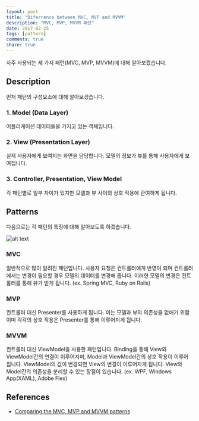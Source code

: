 ```yaml
---
layout: post
title: "Diferrence between MVC, MVP and MVVM"
description: "MVC, MVP, MVVM 패턴"
date: 2017-02-25
tags: [pattern]
comments: true
share: true
---
```


자주 사용되는 세 가지 패턴(MVC, MVP, MVVM)에 대해 알아보겠습니다. 

## Description
먼저 패턴의 구성요소에 대해 알아보겠습니다.

### 1. Model (Data Layer)
어플리케이션 데이터들을 가지고 있는 객체입니다.

### 2. View (Presentation Layer)
실제 사용자에게 보여지는 화면을 담당합니다. 모델의 정보가 뷰를 통해 사용자에게 보여집니다.

### 3. Controller, Presentation, View Model
각 패턴별로 일부 차이가 있지만 모델과 뷰 사이의 상호 작용에 관여하게 됩니다.


## Patterns
다음으로는 각 패턴의 특징에 대해 알아보도록 하겠습니다.

![alt text](http://lh3.ggpht.com/_Im7hKl1lzL0/TEA29BTyskI/AAAAAAAABAQ/gW4lvkUkEuo/mvc-mvp-mvvm_thumb%5B8%5D.png?imgmax=800 "MVC vs MVP vs MVVM")



### MVC
일반적으로 많이 알려진 패턴입니다. 사용자 요청은 컨트롤러에게 반영이 되며 컨트롤러에서는 변경이 필요할 경우 모델의 데이터를 변경해 줍니다.
이러한 모델의 변경은 컨트롤러를 통해 뷰가 받게 됩니다. (ex. Spring MVC, Ruby on Rails)

### MVP
컨트롤러 대신 Presenter를 사용하게 됩니다. 이는 모델과 뷰의 의존성을 없애기 위함이며 각각의 상호 작용은 Presenter를 통해 이루어지게 됩니다. 

### MVVM
컨트롤러 대신 ViewModel을 사용한 패턴입니다. Binding을 통해 View와 ViewModel간의 연결이 이루어지며, Model과 ViewModel간의 상호 작용이 이루어 집니다. ViewModel의 값이 변경되면 View의 변경이 이루어지게 됩니다. View와 Model간의 의존성을 분리할 수 있는 장점이 있습니다. (ex. WPF, Windows App(XAML), Adobe Flex)


## References
- [Comparing the MVC, MVP and MVVM patterns][link1]

[link1]: http://www.andyfrench.info/2010/07/comparing-mvc-mvp-and-mvvm-patterns.html